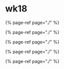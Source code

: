 # wk18



{% page-ref page="./" %}

{% page-ref page="./" %}

{% page-ref page="./" %}

{% page-ref page="./" %}

{% page-ref page="./" %}



